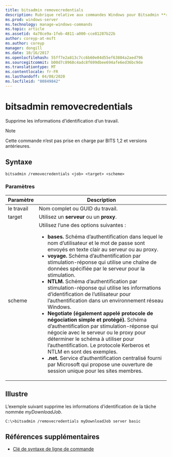 ```yaml
---
title: bitsadmin removecredentials
description: Rubrique relative aux commandes Windows pour Bitsadmin **removecredentials**, qui supprime les informations d’identification d’un travail.
ms.prod: windows-server
ms.technology: manage-windows-commands
ms.topic: article
ms.assetid: 4a78ce9a-1feb-4811-a000-cce81287b22b
author: coreyp-at-msft
ms.author: coreyp
manager: dongill
ms.date: 10/16/2017
ms.openlocfilehash: 55ff7e2a813c7cc6b60e04d55ef63804a2aed796
ms.sourcegitcommit: b00d7c8968c4adc8f699dbee694afe6ed36bc9de
ms.translationtype: MT
ms.contentlocale: fr-FR
ms.lasthandoff: 04/08/2020
ms.locfileid: "80849842"
---
```

# <a name="bitsadmin-removecredentials"></a>bitsadmin removecredentials

Supprime les informations d’identification d’un travail.

> [!NOTE]
> Cette commande n’est pas prise en charge par BITS 1,2 et versions antérieures.

## <a name="syntax"></a>Syntaxe

```
bitsadmin /removecredentials <job> <target> <scheme>
```

### <a name="parameters"></a>Paramètres

| Paramètre | Description |
| -------------- | -------------- |
| le travail | Nom complet ou GUID du travail. |
| target | Utilisez un **serveur** ou un **proxy**. |
| scheme | Utilisez l’une des options suivantes :<ul><li>**bases.** Schéma d’authentification dans lequel le nom d’utilisateur et le mot de passe sont envoyés en texte clair au serveur ou au proxy.</li><li>**voyage.** Schéma d’authentification par stimulation-réponse qui utilise une chaîne de données spécifiée par le serveur pour la stimulation.</li><li>**NTLM.** Schéma d’authentification par stimulation-réponse qui utilise les informations d’identification de l’utilisateur pour l’authentification dans un environnement réseau Windows.</li><li>**Negotiate (également appelé protocole de négociation simple et protégé).** Schéma d’authentification par stimulation-réponse qui négocie avec le serveur ou le proxy pour déterminer le schéma à utiliser pour l’authentification. Le protocole Kerberos et NTLM en sont des exemples.</li><li>**.net.** Service d’authentification centralisé fourni par Microsoft qui propose une ouverture de session unique pour les sites membres.</li></ul> |

## <a name="examples"></a><a name=BKMK_examples></a>Illustre

L’exemple suivant supprime les informations d’identification de la tâche nommée *myDownloadJob*.

```
C:\>bitsadmin /removecredentials myDownloadJob server basic
```

## <a name="additional-references"></a>Références supplémentaires

- [Clé de syntaxe de ligne de commande](command-line-syntax-key.md)